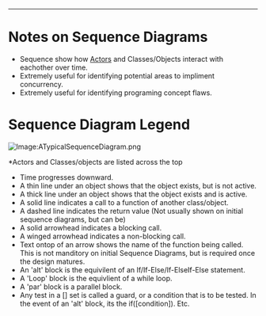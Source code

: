 ------------------------------------------------------------------------

# Notes on Sequence Diagrams

-   Sequence show how [Actors](GS_Actors_Standard.md) and
    Classes/Objects interact with eachother over time.
-   Extremely useful for identifying potential areas to impliment
    concurrency.
-   Extremely useful for identifying programing concept flaws.



# Sequence Diagram Legend

![Image:ATypicalSequenceDiagram.png](ATypicalSequenceDiagram.png "Image:ATypicalSequenceDiagram.png")



\*Actors and Classes/objects are listed across the top

-   Time progresses downward.
-   A thin line under an object shows that the object exists, but is not
    active.
-   A thick line under an object shows that the object exists and is
    active.
-   A solid line indicates a call to a function of another class/object.
-   A dashed line indicates the return value (Not usually shown on
    initial sequence diagrams, but can be)
-   A solid arrowhead indicates a blocking call.
-   A winged arrowhead indicates a non-blocking call.
-   Text ontop of an arrow shows the name of the function being called.
    This is not manditory on initial Sequence Diagrams, but is required
    once the design matures.
-   An 'alt' block is the equivilent of an If/If-Else/If-ElseIf-Else
    statement.
-   A 'Loop' block is the equivlient of a while loop.
-   A 'par' block is a parallel block.
-   Any test in a \[\] set is called a guard, or a condition that is to
    be tested. In the event of an 'alt' block, its the
    if(\[condition\]). Etc.
